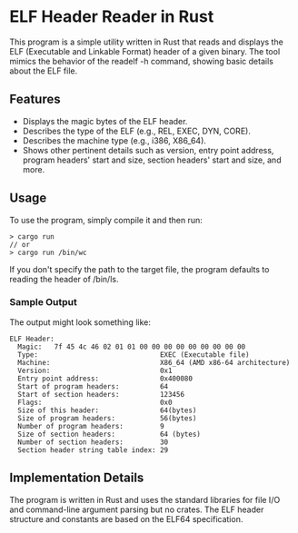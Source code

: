 # ELF Header Reader in Rust
This program is a simple utility written in Rust that reads and displays the ELF (Executable and Linkable Format) header of a given binary. The tool mimics the behavior of the readelf -h command, showing basic details about the ELF file.

## Features
- Displays the magic bytes of the ELF header.
- Describes the type of the ELF (e.g., REL, EXEC, DYN, CORE).
- Describes the machine type (e.g., i386, X86_64).
- Shows other pertinent details such as version, entry point address, program headers' start and size, section headers' start and size, and more.

## Usage
To use the program, simply compile it and then run:

```
> cargo run
// or
> cargo run /bin/wc
```
If you don't specify the path to the target file, the program defaults to reading the header of /bin/ls.

### Sample Output
The output might look something like:

```
ELF Header:
  Magic:   7f 45 4c 46 02 01 01 00 00 00 00 00 00 00 00 00
  Type:                              EXEC (Executable file)
  Machine:                           X86_64 (AMD x86-64 architecture)
  Version:                           0x1
  Entry point address:               0x400080
  Start of program headers:          64
  Start of section headers:          123456
  Flags:                             0x0
  Size of this header:               64(bytes)
  Size of program headers:           56(bytes)
  Number of program headers:         9
  Size of section headers:           64 (bytes)
  Number of section headers:         30
  Section header string table index: 29
```

## Implementation Details
The program is written in Rust and uses the standard libraries for file I/O and command-line argument parsing but no crates. The ELF header structure and constants are based on the ELF64 specification.
